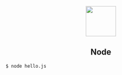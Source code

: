 <p align="center">
  <img src="https://camo.githubusercontent.com/a523d5fd70dcec79fecc4db5d641327749aea13d/68747470733a2f2f63646e2e776f726c64766563746f726c6f676f2e636f6d2f6c6f676f732f6e6f64656a732d69636f6e2e737667" width="80" />
</p>

<h2 align="center">Node</h2>

```
$ node hello.js
```
